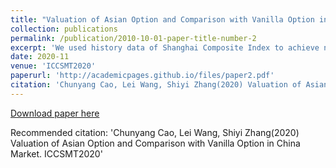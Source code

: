 ```yaml
---
title: "Valuation of Asian Option and Comparison with Vanilla Option in China Market"
collection: publications
permalink: /publication/2010-10-01-paper-title-number-2
excerpt: 'We used history data of Shanghai Composite Index to achieve necessary parameters and apply Black-Scholes model to price the Asian option.'
date: 2020-11
venue: 'ICCSMT2020'
paperurl: 'http://academicpages.github.io/files/paper2.pdf'
citation: 'Chunyang Cao, Lei Wang, Shiyi Zhang(2020) Valuation of Asian Option and Comparison with Vanilla Option in China Market. ICCSMT2020'
---
```



[Download paper here](http://academicpages.github.io/files/paper2.pdf)

Recommended citation: 'Chunyang Cao, Lei Wang, Shiyi Zhang(2020) Valuation of Asian Option and Comparison with Vanilla Option in China Market. ICCSMT2020'
